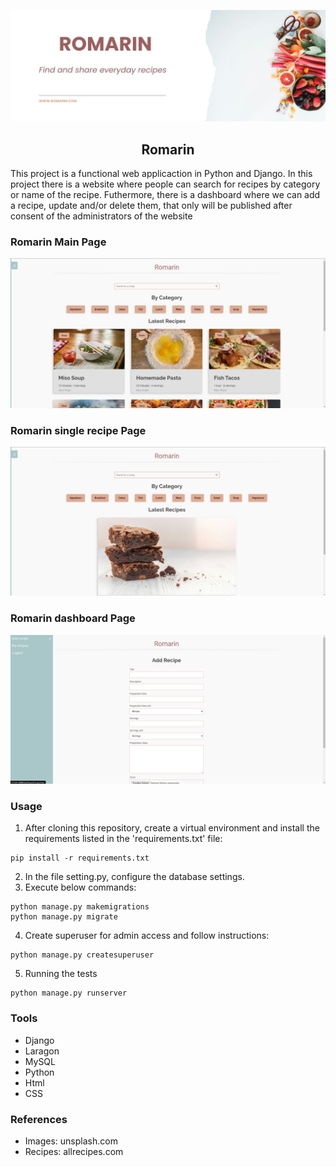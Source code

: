 ![Romarin Board Banner Image](/base_static/global/images/Githeader.jpg)
<h2 align='center'>Romarin</h2>

This project is a functional web applicaction in Python and Django. In this project there is a website where people can search for recipes by category or name of the recipe. Futhermore, there is a dashboard where we can add a recipe, update and/or delete them, that only will be published after consent of the administrators of the website


### Romarin Main Page
![Romarin main Image](/base_static/global/images/romarin_home.png)

### Romarin single recipe Page
![Romarin single_recipe Image](/base_static/global/images/single_recipe.png)

### Romarin dashboard Page
![Romarin dashboard Image](/base_static/global/images/romarin_dashboard.png)

### Usage

1. After cloning this repository, create a virtual environment and install the requirements listed in the 'requirements.txt' file:

```
pip install -r requirements.txt
```

2. In the file setting.py, configure the database settings.
3. Execute below commands:

```
python manage.py makemigrations
python manage.py migrate
```

4. Create superuser for admin access and follow instructions:

```
python manage.py createsuperuser
```

5. Running the tests
   
```
python manage.py runserver
```

### Tools
+ Django
+ Laragon
+ MySQL
+ Python
+ Html
+ CSS

### References
+ Images: unsplash.com
+ Recipes: allrecipes.com

